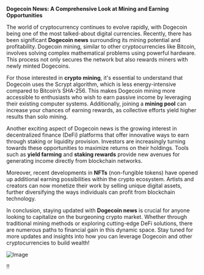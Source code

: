 **Dogecoin News: A Comprehensive Look at Mining and Earning Opportunities**

The world of cryptocurrency continues to evolve rapidly, with Dogecoin being one of the most talked-about digital currencies. Recently, there has been significant **Dogecoin news** surrounding its mining potential and profitability. Dogecoin mining, similar to other cryptocurrencies like Bitcoin, involves solving complex mathematical problems using powerful hardware. This process not only secures the network but also rewards miners with newly minted Dogecoins.

For those interested in **crypto mining**, it's essential to understand that Dogecoin uses the Scrypt algorithm, which is less energy-intensive compared to Bitcoin’s SHA-256. This makes Dogecoin mining more accessible to enthusiasts who wish to earn passive income by leveraging their existing computer systems. Additionally, joining a **mining pool** can increase your chances of earning rewards, as collective efforts yield higher results than solo mining.

Another exciting aspect of Dogecoin news is the growing interest in decentralized finance (DeFi) platforms that offer innovative ways to earn through staking or liquidity provision. Investors are increasingly turning towards these opportunities to maximize returns on their holdings. Tools such as **yield farming** and **staking rewards** provide new avenues for generating income directly from blockchain networks.

Moreover, recent developments in **NFTs** (non-fungible tokens) have opened up additional earning possibilities within the crypto ecosystem. Artists and creators can now monetize their work by selling unique digital assets, further diversifying the ways individuals can profit from blockchain technology.

In conclusion, staying updated with **Dogecoin news** is crucial for anyone looking to capitalize on the burgeoning crypto market. Whether through traditional mining methods or exploring cutting-edge DeFi solutions, there are numerous paths to financial gain in this dynamic space. Stay tuned for more updates and insights into how you can leverage Dogecoin and other cryptocurrencies to build wealth!

![Image](https://github.com/user-attachments/assets/057c907c-805e-4310-a052-f5031067f3de)

!!